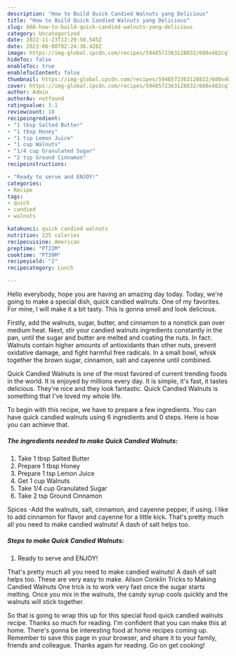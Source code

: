 ```yaml
---
description: "How to Build Quick Candied Walnuts yang Delicious"
title: "How to Build Quick Candied Walnuts yang Delicious"
slug: 668-how-to-build-quick-candied-walnuts-yang-delicious
category: Uncategorized
date: 2022-11-23T12:29:50.545Z
date: 2023-06-08T02:24:36.428Z
image: https://img-global.cpcdn.com/recipes/5948572363128832/680x482cq70/quick-candied-walnuts-recipe-main-photo.jpg
hideToc: false
enableToc: true
enableTocContent: false
thumbnail: https://img-global.cpcdn.com/recipes/5948572363128832/680x482cq70/quick-candied-walnuts-recipe-main-photo.jpg
cover: https://img-global.cpcdn.com/recipes/5948572363128832/680x482cq70/quick-candied-walnuts-recipe-main-photo.jpg
author: Admin
authorAv: notfound
ratingvalue: 3.1
reviewcount: 18
recipeingredient:
- "1 tbsp Salted Butter"
- "1 tbsp Honey"
- "1 tsp Lemon Juice"
- "1 cup Walnuts"
- "1/4 cup Granulated Sugar"
- "2 tsp Ground Cinnamon"
recipeinstructions:

- "Ready to serve and ENJOY!"
categories:
- Recipe
tags:
- quick
- candied
- walnuts

katakunci: quick candied walnuts 
nutrition: 225 calories
recipecuisine: American
preptime: "PT22M"
cooktime: "PT39M"
recipeyield: "2"
recipecategory: Lunch

---
```



Hello everybody, hope you are having an amazing day today. Today, we're going to make a special dish, quick candied walnuts. One of my favorites. For mine, I will make it a bit tasty. This is gonna smell and look delicious.

Firstly, add the walnuts, sugar, butter, and cinnamon to a nonstick pan over medium heat. Next, stir your candied walnuts ingredients constantly in the pan, until the sugar and butter are melted and coating the nuts. In fact: Walnuts contain higher amounts of antioxidants than other nuts, prevent oxidative damage, and fight harmful free radicals. In a small bowl, whisk together the brown sugar, cinnamon, salt and cayenne until combined.

Quick Candied Walnuts is one of the most favored of current trending foods in the world. It is enjoyed by millions every day. It is simple, it's fast, it tastes delicious. They're nice and they look fantastic. Quick Candied Walnuts is something that I've loved my whole life.


To begin with this recipe, we have to prepare a few ingredients. You can have quick candied walnuts using 6 ingredients and 0 steps. Here is how you can achieve that.

<!--inarticleads1-->

##### The ingredients needed to make Quick Candied Walnuts:

1. Take 1 tbsp Salted Butter
1. Prepare 1 tbsp Honey
1. Prepare 1 tsp Lemon Juice
1. Get 1 cup Walnuts
1. Take 1/4 cup Granulated Sugar
1. Take 2 tsp Ground Cinnamon


Spices -Add the walnuts, salt, cinnamon, and cayenne pepper, if using. I like to add cinnamon for flavor and cayenne for a little kick. That&#39;s pretty much all you need to make candied walnuts! A dash of salt helps too. 

<!--inarticleads2-->

##### Steps to make Quick Candied Walnuts:


1. Ready to serve and ENJOY!

That&#39;s pretty much all you need to make candied walnuts! A dash of salt helps too. These are very easy to make. Alison Conklin Tricks to Making Candied Walnuts One trick is to work very fast once the sugar starts melting. Once you mix in the walnuts, the candy syrup cools quickly and the walnuts will stick together. 

So that is going to wrap this up for this special food quick candied walnuts recipe. Thanks so much for reading. I'm confident that you can make this at home. There's gonna be interesting food at home recipes coming up. Remember to save this page in your browser, and share it to your family, friends and colleague. Thanks again for reading. Go on get cooking!
